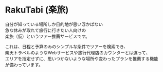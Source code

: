 
# RakuTabi (楽旅)

自分が知っている場所しか目的地が思い浮かばない  
急な休みが取れて旅行に行きたい人向けの  
楽旅（仮）というツアー推薦サービスです。  

これは、日程と予算のみのシンプルな条件でツアーを検索でき、   
楽天トラベルのようなWebサービスや旅行代理店のカウンターとは違って、   
エリアを指定せずに、思いつかないような場所や変わったプランを推薦する機能が備わっています。  
